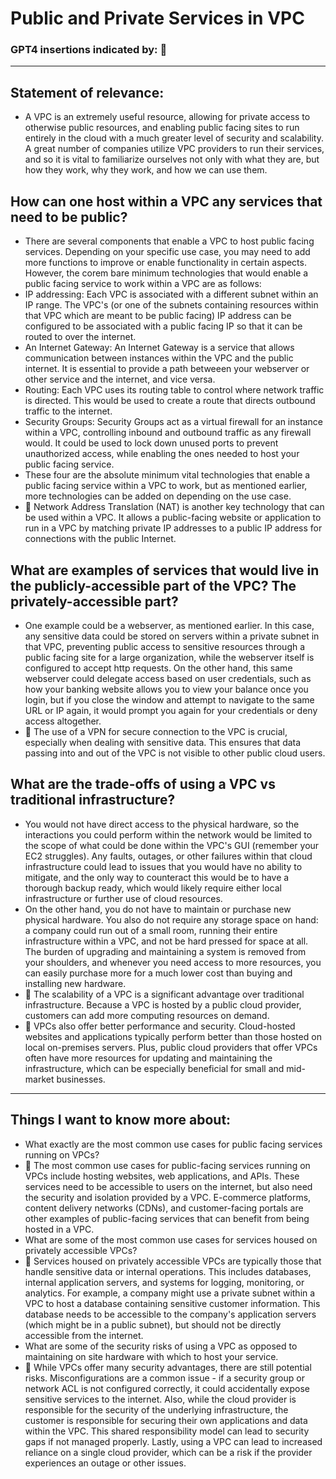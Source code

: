 # Public and Private Services in VPC
### GPT4 insertions indicated by: 🤖
---
## Statement of relevance:
- A VPC is an extremely useful resource, allowing for private access to otherwise public resources, and enabling public facing sites to run entirely in the cloud with a much greater level of security and scalability. A great number of companies utilize VPC providers to run their services, and so it is vital to familiarize ourselves not only with what they are, but how they work, why they work, and how we can use them.
## How can one host within a VPC any services that need to be public?
- There are several components that enable a VPC to host public facing services. Depending on your specific use case, you may need to add more functions to improve or enable functionality in certain aspects. However, the corem bare minimum technologies that would enable a public facing service to work within a VPC are as follows:
- IP addressing: Each VPC is associated with a different subnet within an IP range. The VPC's (or one of the subnets containing resources within that VPC which are meant to be public facing) IP address can be configured to be associated with a public facing IP so that it can be routed to over the internet.
- An Internet Gateway: An Internet Gateway is a service that allows communication between instances within the VPC and the public internet. It is essential to provide a path betweeen your webserver or other service and the internet, and vice versa. 
- Routing: Each VPC uses its routing table to control where network traffic is directed. This would be used to create a route that directs outbound traffic to the internet.
- Security Groups: Security Groups act as a virtual firewall for an instance within a VPC, controlling inbound and outbound traffic as any firewall would. It could be used to lock down unused ports to prevent unauthorized access, while enabling the ones needed to host your public facing service.
- These four are the absolute minimum vital technologies that enable a public facing service within a VPC to work, but as mentioned earlier, more technologies can be added on depending on the use case.
- 🤖 Network Address Translation (NAT) is another key technology that can be used within a VPC. It allows a public-facing website or application to run in a VPC by matching private IP addresses to a public IP address for connections with the public Internet.
## What are examples of services that would live in the publicly-accessible part of the VPC? The privately-accessible part?
- One example could be a webserver, as mentioned earlier. In this case, any sensitive data could be stored on servers within a private subnet in that VPC, preventing public access to sensitive resources through a public facing site for a large organization, while the webserver itself is configured to accept http requests. On the other hand, this same webserver could delegate access based on user credentials, such as how your banking website allows you to view your balance once you login, but if you close the window and attempt to navigate to the same URL or IP again, it would prompt you again for your credentials or deny access altogether.
- 🤖 The use of a VPN for secure connection to the VPC is crucial, especially when dealing with sensitive data. This ensures that data passing into and out of the VPC is not visible to other public cloud users.
## What are the trade-offs of using a VPC vs traditional infrastructure?
- You would not have direct access to the physical hardware, so the interactions you could perform within the network would be limited to the scope of what could be done within the VPC's GUI (remember your EC2 struggles). Any faults, outages, or other failures within that cloud infrastructure could lead to issues that you would have no ability to mitigate, and the only way to counteract this would be to have a thorough backup ready, which would likely require either local infrastructure or further use of cloud resources.
- On the other hand, you do not have to maintain or purchase new physical hardware. You also do not require any storage space on hand: a company could run out of a small room, running their entire infrastructure within a VPC, and not be hard pressed for space at all. The burden of upgrading and maintaining a system is removed from your shoulders, and whenever you need access to more resources, you can easily purchase more for a much lower cost than buying and installing new hardware.
- 🤖 The scalability of a VPC is a significant advantage over traditional infrastructure. Because a VPC is hosted by a public cloud provider, customers can add more computing resources on demand.
- 🤖 VPCs also offer better performance and security. Cloud-hosted websites and applications typically perform better than those hosted on local on-premises servers. Plus, public cloud providers that offer VPCs often have more resources for updating and maintaining the infrastructure, which can be especially beneficial for small and mid-market businesses.
---
## Things I want to know more about:
- What exactly are the most common use cases for public facing services running on VPCs?
- 🤖 The most common use cases for public-facing services running on VPCs include hosting websites, web applications, and APIs. These services need to be accessible to users on the internet, but also need the security and isolation provided by a VPC. E-commerce platforms, content delivery networks (CDNs), and customer-facing portals are other examples of public-facing services that can benefit from being hosted in a VPC.
- What are some of the most common use cases for services housed on privately accessible VPCs?
- 🤖 Services housed on privately accessible VPCs are typically those that handle sensitive data or internal operations. This includes databases, internal application servers, and systems for logging, monitoring, or analytics. For example, a company might use a private subnet within a VPC to host a database containing sensitive customer information. This database needs to be accessible to the company's application servers (which might be in a public subnet), but should not be directly accessible from the internet.
- What are some of the security risks of using a VPC as opposed to maintaining on site hardware with which to host your service.
- 🤖 While VPCs offer many security advantages, there are still potential risks. Misconfigurations are a common issue - if a security group or network ACL is not configured correctly, it could accidentally expose sensitive services to the internet. Also, while the cloud provider is responsible for the security of the underlying infrastructure, the customer is responsible for securing their own applications and data within the VPC. This shared responsibility model can lead to security gaps if not managed properly. Lastly, using a VPC can lead to increased reliance on a single cloud provider, which can be a risk if the provider experiences an outage or other issues.
